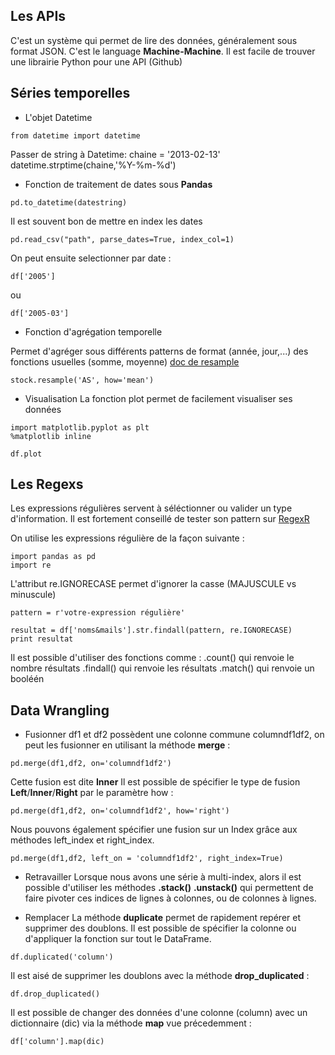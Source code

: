 ## Les APIs

C'est un système qui permet de lire des données, généralement sous format JSON.
C'est le language **Machine-Machine**.
Il est facile de trouver une librairie Python pour une API (Github)

## Séries temporelles

* L'objet Datetime
```
from datetime import datetime
```
Passer de string à Datetime:
chaine = '2013-02-13'
datetime.strptime(chaine,'%Y-%m-%d')
* Fonction de traitement de dates sous **Pandas**
```
pd.to_datetime(datestring)
```

Il est souvent bon de mettre en index les dates
```
pd.read_csv("path", parse_dates=True, index_col=1)
```
On peut ensuite selectionner par date :
```
df['2005']
```
ou
```
df['2005-03']
```

* Fonction d'agrégation temporelle

Permet d'agréger sous différents patterns de format (année, jour,...) des fonctions usuelles (somme, moyenne)
[doc de resample](http://pandas.pydata.org/pandas-docs/dev/timeseries.html#offset-aliases)
```
stock.resample('AS', how='mean')
```

* Visualisation
La fonction plot permet de facilement visualiser ses données
```
import matplotlib.pyplot as plt
%matplotlib inline
```
```
df.plot
```

## Les Regexs

Les expressions régulières servent à séléctionner ou valider un type d'information.
Il est fortement conseillé de tester son pattern sur [RegexR](http://www.regexr.com/)

On utilise les expressions régulière de la façon suivante :
```
import pandas as pd
import re
```
L'attribut re.IGNORECASE permet d'ignorer la casse (MAJUSCULE vs minuscule)
```
pattern = r'votre-expression régulière'

resultat = df['noms&mails'].str.findall(pattern, re.IGNORECASE)
print resultat
```
Il est possible d'utiliser des fonctions comme :
.count() qui renvoie le nombre résultats
.findall() qui renvoie les résultats
.match() qui renvoie un booléén

## Data Wrangling

* Fusionner
df1 et df2 possèdent une colonne commune columndf1df2, on peut les fusionner en utilisant la méthode **merge** :
```
pd.merge(df1,df2, on='columndf1df2')
```
Cette fusion est dite **Inner**
Il est possible de spécifier le type de fusion **Left**/**Inner**/**Right** par le paramètre how :
```
pd.merge(df1,df2, on='columndf1df2', how='right')
```
Nous pouvons également spécifier une fusion sur un Index grâce aux méthodes left_index et right_index.
```
pd.merge(df1,df2, left_on = 'columndf1df2', right_index=True)
```

* Retravailler
Lorsque nous avons une série à multi-index, alors il est possible d'utiliser les méthodes **.stack()** **.unstack()** qui permettent de faire pivoter ces indices de lignes à colonnes, ou de colonnes à lignes.



* Remplacer
La méthode **duplicate** permet de rapidement repérer et supprimer des doublons.
Il est possible de spécifier la colonne ou d'appliquer la fonction sur tout le DataFrame.
```
df.duplicated('column')
```
Il est aisé de supprimer les doublons avec la méthode **drop_duplicated** :
```
df.drop_duplicated()
```
Il est possible de changer des données d'une colonne (column) avec un dictionnaire (dic)  via la méthode **map** vue précedemment :
```
df['column'].map(dic)
```
